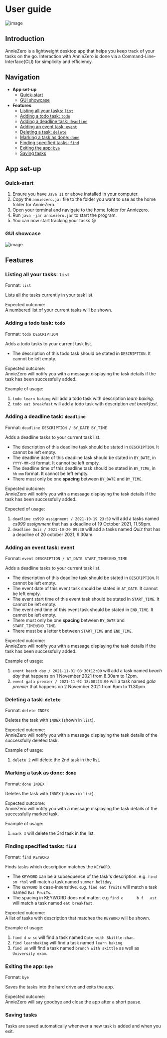 
# User guide
![image](AnnieZero_logo.png)  
## Introduction
AnnieZero is a lightweight desktop app that helps you keep track of your tasks on the go. Interaction with AnnieZero is done via a Command-Line-Interface(CLI) for simplicity and efficiency.
## Navigation
 - **App set-up**
	 - [Quick-start](#quick-start)
	 - [GUI showcase](#gui-showcase)
 - **Features**
	 - [Listing all your tasks: `list`](#listing-all-your-tasks-list)
	 - [Adding a todo task: `todo`](#adding-a-todo-task-todo)
	 - [Adding a deadline task: `deadline`](#adding-a-deadline-task-deadline)
	 - [Adding an event task: `event`](#adding-an-event-task-event)
	 - [Deleting a task: `delete`](#deleting-a-task-delete)
	 - [Marking a task as done: `done`](#marking-a-task-as-done-done)
	 - [Finding specified tasks: `find`](#finding-specified-tasks-find)
	 - [Exiting the app: `bye`](#exiting-the-app-bye)
	 - [Saving tasks](#saving-tasks)

## App set-up
### Quick-start
1.  Ensure you have  `Java 11`  or above installed in your computer.
2.  Copy the  `anniezero.jar`  file to the folder you want to use as the home folder for AnnieZero.
3.  Open your terminal and navigate to the home folder for Anniezero.
4.  Run  `java -jar anniezero.jar`  to start the program.
5.  You can now start tracking your tasks 😃

### GUI showcase
![image](Ui.png.png)

## Features

### Listing all your tasks: `list`
Format: `list`

Lists all the tasks currently in your task list. 

Expected outcome:  
A numbered list of your current tasks will be shown.

### Adding a todo task: `todo`
Format: `todo DESCRIPTION`

Adds a todo tasks to your current task list.

- The description of this todo task should be stated in `DESCRIPTION`. It cannot be left empty.

Expected outcome:  
AnnieZero will notify you with a message displaying the task details if the task has been successfully added.  

Example of usage:  
1. `todo learn baking` will add a todo task with description *learn baking*.  
2. `todo eat breakfast` will add a todo task with description *eat breakfast*.  

### Adding a deadline task: `deadline`
Format: `deadline DESCRIPTION / BY_DATE BY_TIME`

Adds a deadline tasks to your current task list.

- The description of this deadline task should be stated in
   `DESCRIPTION`. It cannot be left empty.
- The deadline date of this deadline task should be stated in
   `BY_DATE`, in `YYYY-MM-dd` format. It cannot be left empty.
- The deadline time of this deadline task should be stated in
   `BY_TIME`, in `hh:mm` format. It cannot be left empty.
- There must only be one **spacing** between `BY_DATE` and `BY_TIME`.

Expected outcome:  
AnnieZero will notify you with a message displaying the task details
if the task has been successfully added.  

Expected of usage:  
1. `deadline cs999 assignment / 2021-10-19 23:59` will add a tasks named *cs999 assignment* that has a deadline of 19 October 2021, 11.59pm.  
2. `deadline Quiz / 2021-10-20 09:30` will add a tasks named *Quiz* that has a deadline of 20 october 2021, 9.30am.  

### Adding an event task: event
Format: `event DESCRIPTION / AT_DATE START_TIMEtEND_TIME`

Adds a deadline tasks to your current task list.

- The description of this deadline task should be stated in
   `DESCRIPTION`. It cannot be left empty.
- The event date of this event task should be stated in
   `AT_DATE`. It cannot be left empty.
- The event start time of this event task should be stated in
   `START_TIME`. It cannot be left empty.
- The event end time of this event task should be stated in `END_TIME`. It cannot be left empty.
- There must only be one **spacing** between `BY_DATE` and `START_TIMEtEND_TIME`.
- There must be a letter **t** between `START_TIME` and `END_TIME`.

Expected outcome:  
AnnieZero will notify you with a message displaying the task details
if the task has been successfully added.

Example of usage:  
1. `event beach day / 2021-11-01 08:30t12:00` will add a task named *beach day* that happens on 1 November 2021 from 8.30am to 12pm.
2. `event gala premier / 2021-11-02 18:00t23:00` will a task named *gala premier* that happens on 2 November 2021 from 6pm to 11.30pm  
### Deleting a task: `delete`
Format: `delete INDEX`

Deletes the task with `INDEX` (shown in  `list`).

Expected outcome:  
AnnieZero will notify you with a message displaying the task details
of the successfully deleted task.

Example of usage:  
1. `delete 2`  will delete the 2nd task in the list.  
### Marking a task as done: `done`
Format: `done INDEX`

Deletes the task with `INDEX` (shown in  `list`).

Expected outcome:  
AnnieZero will notify you with a message displaying the task details
of the successfully marked task.

Example of usage:  
1. `mark 3`  will delete the 3rd task in the list.  
### Finding specified tasks: `find`
Format: `find KEYWORD`

Finds tasks which description matches the `KEYWORD`.

- The `KEYWORD` can be a subsequence of the task's description. e.g. `find sm rhol` will match a task named `summer holiday`.
- The `KEYWORD` is case-insensitive. e.g. `find eat fruits` will match a task named `Eat FruiTs`.
- The spacing in KEYWORD does not matter. e.g `find e      b f   ast` will match a task named `eat breakfast`.

Expected outcome:  
A list of tasks with description that matches the `KEYWORD` will be shown.

Example of usage:  
1. `find d w sc` will find a task named `Date with Skittle-chan`.  
2. `find learnbaking` will find a task named `learn baking`.  
3. `find un` will find a task named `brunch with skittle` as well as `University exam`.

### Exiting the app: `bye`
Format: `bye`

Saves the tasks into the hard drive and exits the app.

Expected outcome:  
AnnieZero will say goodbye and close the app after a short pause.

### Saving tasks

Tasks are saved automatically whenever a new task is added and when you exit.



